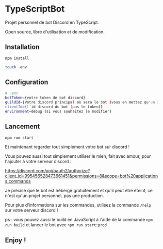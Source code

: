 # TypeScriptBot

Projet personnel de bot Discord en TypeScript.

Open source, libre d'utilisation et de modification.

## Installation

```bash
npm install

touch .env
```

## Configuration

```bash
# .env
botToken={votre token de bot discord}
guildId={Votre discord principal où sera le bot (vous en mettez qu'un seul et ça fonctionnera)}
clientId={l'id discord du bot (pas le token)}
environment=debug (si vous souhaitez le modifier)
```

## Lancement

```bash
npm run start
```

Et maintenant regarder tout simplement votre bot sur discord !

Vous pouvez aussi tout simplement utiliser le mien, fait avec amour, pour l'ajouter à votre serveur discord :

https://discord.com/api/oauth2/authorize?client_id=995456528473661451&permissions=8&scope=bot%20applications.commands

Je précise que le bot est hébergé gratuitement et qu'il peut être éteint, ce n'est qu'un projet personnel, pas une production.

Pour plus d'informations sur les commandes, utilisez la commande `/help` sur votre serveur discord !

ps : vous pouvez aussi le build en JavaScript à l'aide de la commande `npm run build` et lancer le bot avec `npm run start:prod`

## Enjoy !

